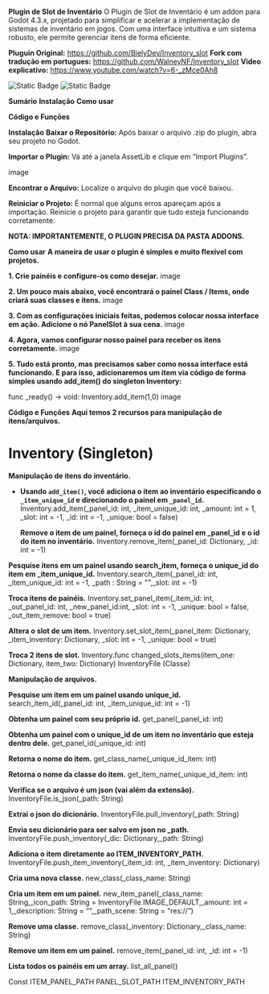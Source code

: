 
**Plugin de Slot de Inventário**
O Plugin de Slot de Inventário é um addon para Godot 4.3.x, projetado para simplificar e acelerar a implementação de sistemas de inventário em jogos. Com uma interface intuitiva e um sistema robusto, ele permite gerenciar itens de forma eficiente.

**Pluguin Original:** https://github.com/BielyDev/Inventory_slot
**Fork com tradução em portugues:** https://github.com/WalneyNF/Inventory_slot
**Video explicativo:** https://www.youtube.com/watch?v=6-_zMce0Ah8

<img alt="Static Badge" src="https://img.shields.io/badge/current%20version-0.9.0-red"> <img alt="Static Badge" src="https://img.shields.io/badge/godot%20version-4.3.x.stable-blue">

**Sumário**
**Instalação**
**Como usar**

**Código e Funções**

**Instalação**
**Baixar o Repositório:** Após baixar o arquivo .zip do plugin, abra seu projeto no Godot.

**Importar o Plugin:** Vá até a janela AssetLib e clique em “Import Plugins”.

image

**Encontrar o Arquivo:** Localize o arquivo do plugin que você baixou.

**Reiniciar o Projeto:** É normal que alguns erros apareçam após a importação. Reinicie o projeto para garantir que tudo esteja funcionando corretamente.

**NOTA: IMPORTANTEMENTE, O PLUGIN PRECISA DA PASTA ADDONS.**

**Como usar**
**A maneira de usar o plugin é simples e muito flexível com projetos.**

**1. Crie painéis e configure-os como desejar.**
image

**2. Um pouco mais abaixo, você encontrará o painel Class / Items, onde criará suas classes e itens.**
image

**3. Com as configurações iniciais feitas, podemos colocar nossa interface em ação. Adicione o nó PanelSlot à sua cena.**
image

**4. Agora, vamos configurar nosso painel para receber os itens corretamente.**
image

**5. Tudo está pronto, mas precisamos saber como nossa interface está funcionando. E para isso, adicionaremos um item via código de forma simples usando add_item() do singleton Inventory:**

func _ready() -> void:
	Inventory.add_item(1,0)
image

**Código e Funções**
**Aqui temos 2 recursos para manipulação de itens/arquivos.**

# Inventory (Singleton)
**Manipulação de itens do inventário.**

- **Usando `add_item()`, você adiciona o item ao inventário especificando o `_item_unique_id` e direcionando o painel em `_panel_id`.**
  Inventory.add_item(_panel_id: int, _item_unique_id: int, _amount: int = 1, _slot: int = -1, _id: int = -1, _unique: bool = false)

  **Remove o item de um painel, forneça o id do painel em _panel_id e o id do item no inventário.**
Inventory.remove_item(_panel_id: Dictionary, _id: int = -1)

**Pesquise itens em um painel usando search_item, forneça o unique_id do item em _item_unique_id.**
Inventory.search_item(_panel_id: int, _item_unique_id: int = -1, _path : String = "",_slot: int = -1)

**Troca itens de painéis.**
Inventory.set_panel_item(_item_id: int, _out_panel_id: int, _new_panel_id:int, _slot: int = -1, _unique: bool = false, _out_item_remove: bool = true)

**Altera o slot de um item.**
Inventory.set_slot_item(_panel_item: Dictionary, _item_inventory: Dictionary, _slot: int = -1, _unique: bool = true)

**Troca 2 itens de slot.**
Inventory.func changed_slots_items(item_one: Dictionary, item_two: Dictionary)
InventoryFile (Classe)

**Manipulação de arquivos.**

**Pesquise um item em um painel usando unique_id.**
search_item_id(_panel_id: int, _item_unique_id: int = -1)

**Obtenha um painel com seu próprio id.**
get_panel(_panel_id: int)

**Obtenha um painel com o unique_id de um item no inventário que esteja dentro dele.**
get_panel_id(_unique_id: int)

**Retorna o nome do item.**
get_class_name(_unique_id_item: int)

**Retorna o nome da classe do item.**
get_item_name(_unique_id_item: int)

**Verifica se o arquivo é um json (vai além da extensão).**
InventoryFile.is_json(_path: String)

**Extrai o json do dicionário.**
InventoryFile.pull_inventory(_path: String)

**Envia seu dicionário para ser salvo em json no _path.**
InventoryFile.push_inventory(_dic: Dictionary,_path: String)

**Adiciona o item diretamente ao ITEM_INVENTORY_PATH.**
InventoryFile.push_item_inventory(_item_id: int, _item_inventory: Dictionary)

**Cria uma nova classe.**
new_class(_class_name: String)

**Cria um item em um painel.**
new_item_panel(_class_name: String,_icon_path: String = InventoryFile.IMAGE_DEFAULT,_amount: int = 1,_description: String = “”,_path_scene: String = “res://”)

**Remove uma classe.**
remove_class(_inventory: Dictionary,_class_name: String)

**Remove um item em um painel.**
remove_item(_panel_id: int, _id: int = -1)

**Lista todos os painéis em um array.**
list_all_panel()

Const
ITEM_PANEL_PATH
PANEL_SLOT_PATH
ITEM_INVENTORY_PATH
